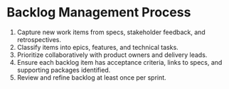 # Backlog Management Process

1. Capture new work items from specs, stakeholder feedback, and retrospectives.
2. Classify items into epics, features, and technical tasks.
3. Prioritize collaboratively with product owners and delivery leads.
4. Ensure each backlog item has acceptance criteria, links to specs, and supporting packages identified.
5. Review and refine backlog at least once per sprint.
